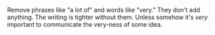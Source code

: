 Remove phrases like "a lot of" and words like "very." They don't add anything. The writing is tighter without them. Unless somehow it's <i>very</i> important to communicate the very-ness of some idea. 
